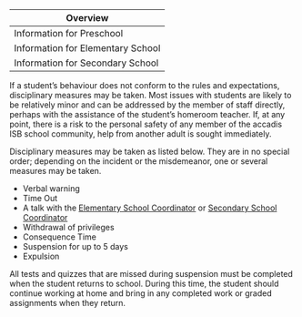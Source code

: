 | Overview |
| --- |
| Information for Preschool | no |
| Information for Elementary School | yes |
| Information for Secondary School | yes |

If a student’s behaviour does not conform to the rules and expectations, disciplinary measures may be taken. Most issues with students are likely to be relatively minor and can be addressed by the member of staff directly, perhaps with the assistance of the student’s homeroom teacher. If, at any point, there is a risk to the personal safety of any member of the accadis ISB school community, help from another adult is sought immediately.

Disciplinary measures may be taken as listed below. They are in no special order; depending on the incident or the misdemeanor, one or several measures may be taken.

-   Verbal warning
-   Time Out
-   A talk with the [Elementary School Coordinator](/en/Role:Elementary_School_Coordinator "Role:Elementary School Coordinator") or [Secondary School Coordinator](/en/Role:Secondary_School_Coordinator "Role:Secondary School Coordinator")
-   Withdrawal of privileges
-   Consequence Time
-   Suspension for up to 5 days
-   Expulsion

All tests and quizzes that are missed during suspension must be completed when the student returns to school. During this time, the student should continue working at home and bring in any completed work or graded assignments when they return.